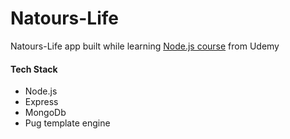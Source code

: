 # Natours-Life

Natours-Life app built while learning [Node.js course](https://www.udemy.com/course/nodejs-express-mongodb-bootcamp/) from Udemy

#### Tech Stack
- Node.js
- Express
- MongoDb
- Pug template engine

